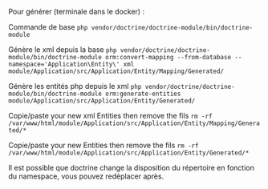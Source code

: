 Pour générer (terminale dans le docker) : 

Commande de base
`php vendor/doctrine/doctrine-module/bin/doctrine-module`

Génère le xml depuis la base
`php vendor/doctrine/doctrine-module/bin/doctrine-module orm:convert-mapping --from-database --namespace='Application\Entity\' xml module/Application/src/Application/Entity/Mapping/Generated/`

Génère les entités php depuis le xml
`php vendor/doctrine/doctrine-module/bin/doctrine-module orm:generate-entities module/Application/src/Application/Entity/Generated/`

Copie/paste your new xml Entities then remove the fils
`rm -rf /var/www/html/module/Application/src/Application/Entity/Mapping/Generated/*`

Copie/paste your new Entities then remove the fils
`rm -rf /var/www/html/module/Application/src/Application/Entity/Generated/*`

Il est possible que doctrine change la disposition du répertoire en fonction du namespace, vous pouvez redéplacer après.
